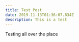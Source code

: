 ```yaml
---
title: Test Post
date: 2019-11-13T01:36:07.834Z
description: This is a test
---
```

Testing all over the place
